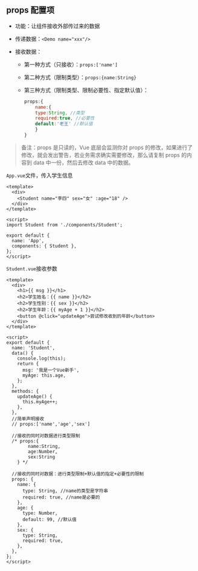 ## props 配置项

- 功能：让组件接收外部传过来的数据

- 传递数据：`<Demo name="xxx"/>`

- 接收数据：

  - 第一种方式（只接收）：`props:['name'] `

  - 第二种方式（限制类型）：`props:{name:String}`

  - 第三种方式（限制类型、限制必要性、指定默认值）：

    ```js
    props:{
    	name:{
    	type:String, //类型
    	required:true, //必要性
    	default:'老王' //默认值
    	}
    }
    ```

> 备注：props 是只读的，Vue 底层会监测你对 props 的修改，如果进行了修改，就会发出警告，若业务需求确实需要修改，那么请复制 props 的内容到 data 中一份，然后去修改 data 中的数据。

`App.vue`文件，传入学生信息

```vue
<template>
  <div>
    <Student name="李四" sex="女" :age="18" />
  </div>
</template>

<script>
import Student from './components/Student';

export default {
  name: 'App',
  components: { Student },
};
</script>
```

`Student.vue`接收参数

```vue
<template>
  <div>
    <h1>{{ msg }}</h1>
    <h2>学生姓名：{{ name }}</h2>
    <h2>学生性别：{{ sex }}</h2>
    <h2>学生年龄：{{ myAge + 1 }}</h2>
    <button @click="updateAge">尝试修改收到的年龄</button>
  </div>
</template>

<script>
export default {
  name: 'Student',
  data() {
    console.log(this);
    return {
      msg: '我是一个Vue新手',
      myAge: this.age,
    };
  },
  methods: {
    updateAge() {
      this.myAge++;
    },
  },
  //简单声明接收
  // props:['name','age','sex']

  //接收的同时对数据进行类型限制
  /* props:{
		name:String,
		age:Number,
		sex:String
	} */

  //接收的同时对数据：进行类型限制+默认值的指定+必要性的限制
  props: {
    name: {
      type: String, //name的类型是字符串
      required: true, //name是必要的
    },
    age: {
      type: Number,
      default: 99, //默认值
    },
    sex: {
      type: String,
      required: true,
    },
  },
};
</script>
```
